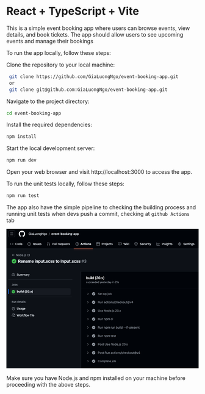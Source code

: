 # React + TypeScript + Vite

This is a simple event booking app where users can browse events, view details, and book tickets. The app should allow users to see upcoming events and manage their bookings

To run the app locally, follow these steps:

Clone the repository to your local machine:
```bash
 git clone https://github.com/GiaLuongNgo/event-booking-app.git
 or
 git clone git@github.com:GiaLuongNgo/event-booking-app.git
```

Navigate to the project directory:
```bash
cd event-booking-app
```

Install the required dependencies:
```bash
npm install
```

Start the local development server:
```bash
npm run dev
```

Open your web browser and visit http://localhost:3000 to access the app.

To run the unit tests locally, follow these steps:

```bash
npm run test
```

The app also have the simple pipeline to checking the building process and running unit tests when devs push a commit, checking at `github Actions` tab

![alt text](image.png)

Make sure you have Node.js and npm installed on your machine before proceeding with the above steps.